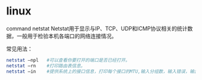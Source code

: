 # linux
command
netstat
Netstat用于显示与IP、TCP、UDP和ICMP协议相关的统计数据，一般用于检验本机各端口的网络连接情况。

常见用法：
```bash
netstat –npl   #可以查看你要打开的端口是否已经打开。
netstat –rn    #打印路由表信息。
netstat –in    #提供系统上的接口信息，打印每个接口的MTU,输入分组数，输入错误，输出分组数，输出错误，冲突以及当前的输出队列的长度。
```
